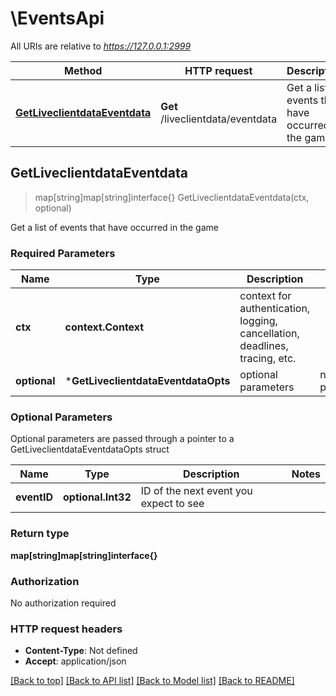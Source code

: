 # \EventsApi

All URIs are relative to *https://127.0.0.1:2999*

Method | HTTP request | Description
------------- | ------------- | -------------
[**GetLiveclientdataEventdata**](EventsApi.md#GetLiveclientdataEventdata) | **Get** /liveclientdata/eventdata | Get a list of events that have occurred in the game



## GetLiveclientdataEventdata

> map[string]map[string]interface{} GetLiveclientdataEventdata(ctx, optional)

Get a list of events that have occurred in the game

### Required Parameters


Name | Type | Description  | Notes
------------- | ------------- | ------------- | -------------
**ctx** | **context.Context** | context for authentication, logging, cancellation, deadlines, tracing, etc.
 **optional** | ***GetLiveclientdataEventdataOpts** | optional parameters | nil if no parameters

### Optional Parameters

Optional parameters are passed through a pointer to a GetLiveclientdataEventdataOpts struct


Name | Type | Description  | Notes
------------- | ------------- | ------------- | -------------
 **eventID** | **optional.Int32**| ID of the next event you expect to see | 

### Return type

**map[string]map[string]interface{}**

### Authorization

No authorization required

### HTTP request headers

- **Content-Type**: Not defined
- **Accept**: application/json

[[Back to top]](#) [[Back to API list]](../README.md#documentation-for-api-endpoints)
[[Back to Model list]](../README.md#documentation-for-models)
[[Back to README]](../README.md)

